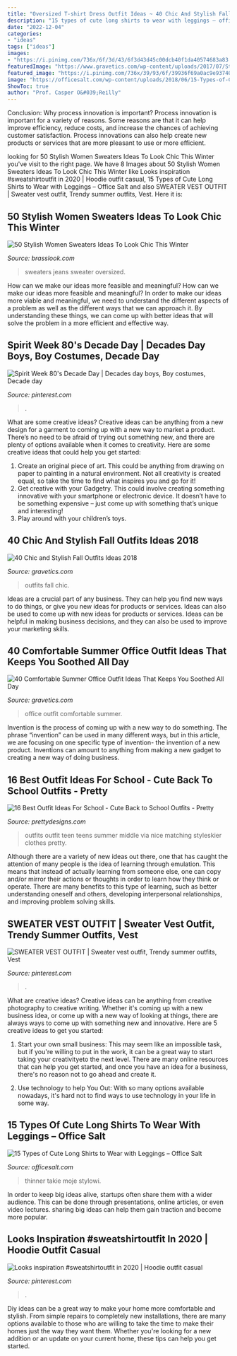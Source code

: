 ```yaml
---
title: "Oversized T-shirt Dress Outfit Ideas ~ 40 Chic And Stylish Fall Outfits Ideas 2018"
description: "15 types of cute long shirts to wear with leggings – office salt"
date: "2022-12-04"
categories:
- "ideas"
tags: ["ideas"]
images:
- "https://i.pinimg.com/736x/6f/3d/43/6f3d43d45c00dcb40f1da40574683a83.jpg"
featuredImage: "https://www.gravetics.com/wp-content/uploads/2017/07/Stylish-Office-Outfit.jpg"
featured_image: "https://i.pinimg.com/736x/39/93/6f/39936f69a0ac9e937408f8241f722474.jpg"
image: "https://officesalt.com/wp-content/uploads/2018/06/15-Types-of-Cute-Long-Shirts-to-Wear-with-Leggings-7.jpg"
ShowToc: true
author: "Prof. Casper O&#039;Reilly"
---
```



Conclusion: Why process innovation is important?
Process innovation is important for a variety of reasons. Some reasons are that it can help improve efficiency, reduce costs, and increase the chances of achieving customer satisfaction. Process innovations can also help create new products or services that are more pleasant to use or more efficient.

	

		
looking for 50 Stylish Women Sweaters Ideas To Look Chic This Winter you've visit to the right page. We have 8 Images about 50 Stylish Women Sweaters Ideas To Look Chic This Winter like Looks inspiration #sweatshirtoutfit in 2020 | Hoodie outfit casual, 15 Types of Cute Long Shirts to Wear with Leggings – Office Salt and also SWEATER VEST OUTFIT | Sweater vest outfit, Trendy summer outfits, Vest. Here it is:
		
    
## 50 Stylish Women Sweaters Ideas To Look Chic This Winter

<img loading=lazy src="http://www.brasslook.com/wp-content/uploads/2017/08/Oversized-sweater-and-blue-jeans.jpg" onerror="this.onerror=null;this.src='https://tse3.mm.bing.net/th?id=OIP.6Wou3gjI44oFeqD6lnZ6gAHaJ4&amp;pid=15.1';" alt="50 Stylish Women Sweaters Ideas To Look Chic This Winter">

_Source: brasslook.com_

>sweaters jeans sweater oversized. 

	

How can we make our ideas more feasible and meaningful?
How can we make our ideas more feasible and meaningful? In order to make our ideas more viable and meaningful, we need to understand the different aspects of a problem as well as the different ways that we can approach it. By understanding these things, we can come up with better ideas that will solve the problem in a more efficient and effective way.

    
## Spirit Week 80&#039;s Decade Day | Decades Day Boys, Boy Costumes, Decade Day

<img loading=lazy src="https://i.pinimg.com/736x/5e/b9/08/5eb908945983c53da79781460f606050.jpg" onerror="this.onerror=null;this.src='https://tse2.mm.bing.net/th?id=OIP.jy_KcVYDs72afRXbXnrPMwHaJ3&amp;pid=15.1';" alt="Spirit Week 80&#039;s Decade Day | Decades day boys, Boy costumes, Decade day">

_Source: pinterest.com_

>. 

	

What are some creative ideas?
Creative ideas can be anything from a new design for a garment to coming up with a new way to market a product. There’s no need to be afraid of trying out something new, and there are plenty of options available when it comes to creativity. Here are some creative ideas that could help you get started: 
1. Create an original piece of art. This could be anything from drawing on paper to painting in a natural environment. Not all creativity is created equal, so take the time to find what inspires you and go for it! 
2. Get creative with your Gadgetry. This could involve creating something innovative with your smartphone or electronic device. It doesn’t have to be something expensive – just come up with something that’s unique and interesting! 
3. Play around with your children’s toys.

    
## 40 Chic And Stylish Fall Outfits Ideas 2018

<img loading=lazy src="http://www.gravetics.com/wp-content/uploads/2017/10/womens-white-scoop-neck-long-sleeved-shirt.jpg" onerror="this.onerror=null;this.src='https://tse3.mm.bing.net/th?id=OIP.tu-ozXNFGEx8UxNvPfsdcAHaRX&amp;pid=15.1';" alt="40 Chic and Stylish Fall Outfits Ideas 2018">

_Source: gravetics.com_

>outfits fall chic. 

	

Ideas are a crucial part of any business. They can help you find new ways to do things, or give you new ideas for products or services. Ideas can also be used to come up with new ideas for products or services. Ideas can be helpful in making business decisions, and they can also be used to improve your marketing skills.

    
## 40 Comfortable Summer Office Outfit Ideas That Keeps You Soothed All Day

<img loading=lazy src="https://www.gravetics.com/wp-content/uploads/2017/07/Stylish-Office-Outfit.jpg" onerror="this.onerror=null;this.src='https://tse1.mm.bing.net/th?id=OIP.aA-qT2VAgOqNZGd9zXem_QHaLt&amp;pid=15.1';" alt="40 Comfortable Summer Office Outfit Ideas That Keeps You Soothed All Day">

_Source: gravetics.com_

>office outfit comfortable summer. 

	

Invention is the process of coming up with a new way to do something. The phrase “invention” can be used in many different ways, but in this article, we are focusing on one specific type of invention- the invention of a new product. Inventions can amount to anything from making a new gadget to creating a new way of doing business.

    
## 16 Best Outfit Ideas For School - Cute Back To School Outfits - Pretty

<img loading=lazy src="http://www.prettydesigns.com/wp-content/uploads/2016/06/16-cute-outfit-ideas-for-school-7.jpg" onerror="this.onerror=null;this.src='https://tse2.mm.bing.net/th?id=OIP.Q2ADZZf6-VtgaPztnT-EfwHaML&amp;pid=15.1';" alt="16 Best Outfit Ideas For School - Cute Back to School Outfits - Pretty">

_Source: prettydesigns.com_

>outfits outfit teen teens summer middle via nice matching styleskier clothes pretty. 

	

Although there are a variety of new ideas out there, one that has caught the attention of many people is the idea of learning through emulation. This means that instead of actually learning from someone else, one can copy and/or mirror their actions or thoughts in order to learn how they think or operate. There are many benefits to this type of learning, such as better understanding oneself and others, developing interpersonal relationships, and improving problem solving skills.

    
## SWEATER VEST OUTFIT | Sweater Vest Outfit, Trendy Summer Outfits, Vest

<img loading=lazy src="https://i.pinimg.com/736x/39/93/6f/39936f69a0ac9e937408f8241f722474.jpg" onerror="this.onerror=null;this.src='https://tse2.mm.bing.net/th?id=OIP.ir8fWmzBuNad0tQ2uz2nQgHaJ3&amp;pid=15.1';" alt="SWEATER VEST OUTFIT | Sweater vest outfit, Trendy summer outfits, Vest">

_Source: pinterest.com_

>. 

	

What are creative ideas?
Creative ideas can be anything from creative photography to creative writing. Whether it's coming up with a new business idea, or come up with a new way of looking at things, there are always ways to come up with something new and innovative. Here are 5 creative ideas to get you started: 
1) Start your own small business: This may seem like an impossible task, but if you're willing to put in the work, it can be a great way to start taking your creativityeto the next level. There are many online resources that can help you get started, and once you have an idea for a business, there's no reason not to go ahead and create it. 

2) Use technology to help You Out: With so many options available nowadays, it's hard not to find ways to use technology in your life in some way.

    
## 15 Types Of Cute Long Shirts To Wear With Leggings – Office Salt

<img loading=lazy src="https://officesalt.com/wp-content/uploads/2018/06/15-Types-of-Cute-Long-Shirts-to-Wear-with-Leggings-7.jpg" onerror="this.onerror=null;this.src='https://tse2.mm.bing.net/th?id=OIP.K60EDxJWWDAFeu9V8NLT1QHaLJ&amp;pid=15.1';" alt="15 Types of Cute Long Shirts to Wear with Leggings – Office Salt">

_Source: officesalt.com_

>thinner takie moje stylowi. 

	

In order to keep big ideas alive, startups often share them with a wider audience. This can be done through presentations, online articles, or even video lectures. sharing big ideas can help them gain traction and become more popular.

    
## Looks Inspiration #sweatshirtoutfit In 2020 | Hoodie Outfit Casual

<img loading=lazy src="https://i.pinimg.com/736x/6f/3d/43/6f3d43d45c00dcb40f1da40574683a83.jpg" onerror="this.onerror=null;this.src='https://tse2.mm.bing.net/th?id=OIP.dNoBnByQJ2WiR5EfXLFRjwHaLH&amp;pid=15.1';" alt="Looks inspiration #sweatshirtoutfit in 2020 | Hoodie outfit casual">

_Source: pinterest.com_

>. 

	

Diy ideas can be a great way to make your home more comfortable and stylish. From simple repairs to completely new installations, there are many options available to those who are willing to take the time to make their homes just the way they want them. Whether you're looking for a new addition or an update on your current home, these tips can help you get started.

